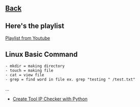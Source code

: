 ## [Back](https://github.com/kokurate/MyProgress)

## Here's the playlist 

[Playlist from Youtube](https://www.youtube.com/playlist?list=PLGpswQpApOmNQDKPqCpDT8qXdjY-yucDm)

## Linux Basic Command 
```
- mkdir = making directory
- touch = making file
- cat = view file
- grep = find word in file ex. grep "testing " /test.txt"
```

...

- [Create Tool IP Checker with Python](https://github.com/kokurate/MyProgress/blob/main/From%20Python%20Project%20Youtube/Create%20Tool%20IP%20Checker%20with%20python.md)
